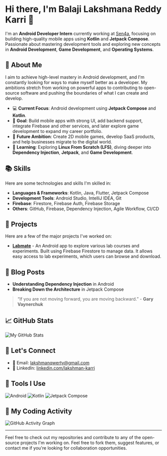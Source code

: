 # Hi there, I'm Balaji Lakshmana Reddy Karri 👋

I'm an **Android Developer Intern** currently working at [Sen4a](https://www.sen4a-recruiters.com/), focusing on building high-quality mobile apps using **Kotlin** and **Jetpack Compose**. Passionate about mastering development tools and exploring new concepts in **Android Development**, **Game Development**, and **Operating Systems**.

## 🚀 About Me
I aim to achieve high-level mastery in Android development, and I'm constantly looking for ways to make myself better as a developer. My ambitions stretch from working on powerful apps to contributing to open-source software and pushing the boundaries of what I can create and develop.

- 💻 **Current Focus**: Android development using **Jetpack Compose** and **Kotlin**.
- 🎯 **Goal**: Build mobile apps with strong UI, add backend support, integrate Firebase and other services, and later explore game development to expand my career portfolio.
- 🔭 **Future Ambition**: Create 2D mobile games, develop SaaS products, and help businesses migrate to the digital world.
- 🌱 **Learning**: Exploring **Linux From Scratch (LFS)**, diving deeper into **Dependency Injection**, **Jetpack**, and **Game Development**.

## 📚 Skills
Here are some technologies and skills I'm skilled in:

- **Languages & Frameworks**: Kotlin, Java, Flutter, Jetpack Compose
- **Development Tools**: Android Studio, IntelliJ IDEA, Git
- **Firebase**: Firestore, Firebase Auth, Firebase Storage
- **Others**: GitHub, Firebase, Dependency Injection, Agile Workflow, CI/CD

## 🌟 Projects
Here are a few of the major projects I've worked on:

- **[Labmate](https://github.com/KBLReddy/Labmate)** - An Android app to explore various lab courses and experiments. Built using Firebase Firestore to manage data. It allows easy access to lab experiments, which users can browse and download.


## 📝 Blog Posts
- **Understanding Dependency Injection** in Android
- **Breaking Down the Architecture** in Jetpack Compose

> “If you are not moving forward, you are moving backward.” - **Gary Vaynerchuk**

## 📈 GitHub Stats

![My GitHub Stats](https://github-readme-stats.vercel.app/api?username=KBLReddy&show_icons=true&hide_title=true&count_private=true&theme=radical)

## 💬 Let's Connect

- 📧 Email: [lakshmanqwerty@gmail.com](mailto:lakshmanqwerty@gmail.com)
- 📝 LinkedIn: [linkedin.com/lakshman-karri](https://linkedin.com/in/lakshman-karri-77341a1b4/)

## 🔧 Tools I Use

![Android](https://img.shields.io/badge/Android-3DDC84?style=for-the-badge&logo=android&logoColor=white) ![Kotlin](https://img.shields.io/badge/Kotlin-7F52FF?style=for-the-badge&logo=kotlin&logoColor=white) ![Jetpack Compose](https://img.shields.io/badge/Jetpack%20Compose-03DAC5?style=for-the-badge&logo=jetpack-compose&logoColor=black)

## 📅 My Coding Activity

![GitHub Activity Graph](https://activity-graph.herokuapp.com/graph?username=KBLReddy&bg_color=ffffff&color=3c2a9e&line=3c2a9e&point=5bbf00)

---

Feel free to check out my repositories and contribute to any of the open-source projects I'm working on. Feel free to fork them, suggest features, or contact me if you're looking for collaboration opportunities.
